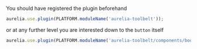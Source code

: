 
You should have registered the plugin beforehand

```js
aurelia.use.plugin(PLATFORM.moduleName('aurelia-toolbelt'));
```
or at any further level you are interested down to the ```button``` itself
```js
aurelia.use.plugin(PLATFORM.moduleName('aurelia-toolbelt/components/bootstrap/button'));
```
